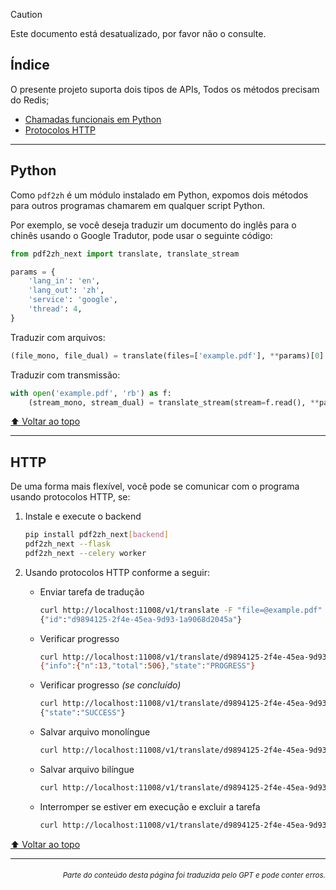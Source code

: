 > [!CAUTION]
>
> Este documento está desatualizado, por favor não o consulte.

<h2 id="toc">Índice</h2>
O presente projeto suporta dois tipos de APIs, Todos os métodos precisam do Redis;

- [Chamadas funcionais em Python](#api-python)
- [Protocolos HTTP](#api-http)

---

<h2 id="api-python">Python</h2>

Como `pdf2zh` é um módulo instalado em Python, expomos dois métodos para outros programas chamarem em qualquer script Python.

Por exemplo, se você deseja traduzir um documento do inglês para o chinês usando o Google Tradutor, pode usar o seguinte código:

```python
from pdf2zh_next import translate, translate_stream

params = {
    'lang_in': 'en',
    'lang_out': 'zh',
    'service': 'google',
    'thread': 4,
}
```
Traduzir com arquivos:
```python
(file_mono, file_dual) = translate(files=['example.pdf'], **params)[0]
```
Traduzir com transmissão:
```python
with open('example.pdf', 'rb') as f:
    (stream_mono, stream_dual) = translate_stream(stream=f.read(), **params)
```

[⬆️ Voltar ao topo](#toc)

---

<h2 id="api-http">HTTP</h2>

De uma forma mais flexível, você pode se comunicar com o programa usando protocolos HTTP, se:

1. Instale e execute o backend

   ```bash
   pip install pdf2zh_next[backend]
   pdf2zh_next --flask
   pdf2zh_next --celery worker
   ```

2. Usando protocolos HTTP conforme a seguir:

   - Enviar tarefa de tradução

     ```bash
     curl http://localhost:11008/v1/translate -F "file=@example.pdf" -F "data={\"lang_in\":\"en\",\"lang_out\":\"zh\",\"service\":\"google\",\"thread\":4}"
     {"id":"d9894125-2f4e-45ea-9d93-1a9068d2045a"}
     ```

   - Verificar progresso

     ```bash
     curl http://localhost:11008/v1/translate/d9894125-2f4e-45ea-9d93-1a9068d2045a
     {"info":{"n":13,"total":506},"state":"PROGRESS"}
     ```

   - Verificar progresso _(se concluído)_

     ```bash
     curl http://localhost:11008/v1/translate/d9894125-2f4e-45ea-9d93-1a9068d2045a
     {"state":"SUCCESS"}
     ```

   - Salvar arquivo monolíngue

     ```bash
     curl http://localhost:11008/v1/translate/d9894125-2f4e-45ea-9d93-1a9068d2045a/mono --output example-mono.pdf
     ```

   - Salvar arquivo bilíngue

     ```bash
     curl http://localhost:11008/v1/translate/d9894125-2f4e-45ea-9d93-1a9068d2045a/dual --output example-dual.pdf
     ```

   - Interromper se estiver em execução e excluir a tarefa
     ```bash
     curl http://localhost:11008/v1/translate/d9894125-2f4e-45ea-9d93-1a9068d2045a -X DELETE
     ```

[⬆️ Voltar ao topo](#toc)

---

<div align="right"> 
<h6><small>Parte do conteúdo desta página foi traduzida pelo GPT e pode conter erros.</small></h6>